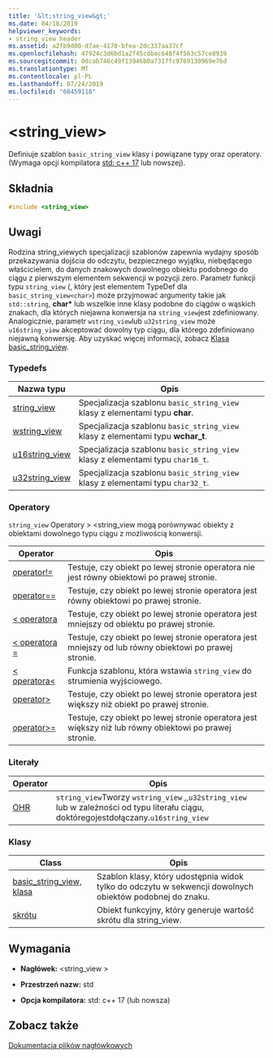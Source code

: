 ```yaml
---
title: '&lt;string_view&gt;'
ms.date: 04/18/2019
helpviewer_keywords:
- string_view header
ms.assetid: a2fb9d00-d7ae-4170-bfea-2dc337aa37cf
ms.openlocfilehash: 47924c3d6bd1a2f45cdbac648f4f563c57ce8939
ms.sourcegitcommit: 0dcab746c49f13946b0a7317fc9769130969e76d
ms.translationtype: MT
ms.contentlocale: pl-PL
ms.lasthandoff: 07/24/2019
ms.locfileid: "68459118"
---
```

# <a name="ltstringviewgt"></a>&lt;string_view&gt;

Definiuje szablon `basic_string_view` klasy i powiązane typy oraz operatory. (Wymaga opcji kompilatora [std: c++ 17](../build/reference/std-specify-language-standard-version.md) lub nowszej).

## <a name="syntax"></a>Składnia

```cpp
#include <string_view>
```

## <a name="remarks"></a>Uwagi

Rodzina string_viewych specjalizacji szablonów zapewnia wydajny sposób przekazywania dojścia do odczytu, bezpiecznego wyjątku, niebędącego właścicielem, do danych znakowych dowolnego obiektu podobnego do ciągu z pierwszym elementem sekwencji w pozycji zero. Parametr funkcji typu `string_view` (, który jest elementem TypeDef dla `basic_string_view<char>`) może przyjmować argumenty takie jak `std::string`, **char\*** lub wszelkie inne klasy podobne do ciągów o wąskich znakach, dla których niejawna konwersja na `string_view`jest zdefiniowany. Analogicznie, parametr `wstring_view`lub `u32string_view` może `u16string_view` akceptować dowolny typ ciągu, dla którego zdefiniowano niejawną konwersję. Aby uzyskać więcej informacji, zobacz [Klasa basic_string_view](../standard-library/basic-string-view-class.md).

### <a name="typedefs"></a>Typedefs

|Nazwa typu|Opis|
|-|-|
|[string_view](../standard-library/string-view-typedefs.md#string_view)|Specjalizacja szablonu `basic_string_view` klasy z elementami typu **char**.|
|[wstring_view](../standard-library/string-view-typedefs.md#wstring_view)|Specjalizacja szablonu `basic_string_view` klasy z elementami typu **wchar_t**.|
|[u16string_view](../standard-library/string-view-typedefs.md#u16string_view)|Specjalizacja szablonu `basic_string_view` klasy z elementami typu `char16_t`.|
|[u32string_view](../standard-library/string-view-typedefs.md#u32string_view)|Specjalizacja szablonu `basic_string_view` klasy z elementami typu `char32_t`.|

### <a name="operators"></a>Operatory

`string_view` Operatory > \<string_view mogą porównywać obiekty z obiektami dowolnego typu ciągu z możliwością konwersji.

|Operator|Opis|
|-|-|
|[operator!=](../standard-library/string-view-operators.md#op_neq)|Testuje, czy obiekt po lewej stronie operatora nie jest równy obiektowi po prawej stronie.|
|[operator==](../standard-library/string-view-operators.md#op_eq_eq)|Testuje, czy obiekt po lewej stronie operatora jest równy obiektowi po prawej stronie.|
|[< operatora](../standard-library/string-view-operators.md#op_lt)|Testuje, czy obiekt po lewej stronie operatora jest mniejszy od obiektu po prawej stronie.|
|[< operatora =](../standard-library/string-view-operators.md#op_lt_eq)|Testuje, czy obiekt po lewej stronie operatora jest mniejszy od lub równy obiektowi po prawej stronie.|
|[< operatora\<](../standard-library/string-view-operators.md#op_lt_lt)|Funkcja szablonu, która wstawia `string_view` do strumienia wyjściowego.|
|[operator>](../standard-library/string-view-operators.md#op_gt)|Testuje, czy obiekt po lewej stronie operatora jest większy niż obiekt po prawej stronie.|
|[operator>=](../standard-library/string-view-operators.md#op_gt_eq)|Testuje, czy obiekt po lewej stronie operatora jest większy niż lub równy obiektowi po prawej stronie.|

### <a name="literals"></a>Literały

|Operator|Opis|
|-|-|
|[OHR](../standard-library/string-view-operators.md#op_sv)|`string_view`Tworzy `wstring_view` ,,`u32string_view` lub w zależności od typu literału ciągu, doktóregojestdołączany.`u16string_view`|

### <a name="classes"></a>Klasy

|Class|Opis|
|-|-|
|[basic_string_view, klasa](../standard-library/basic-string-view-class.md)|Szablon klasy, który udostępnia widok tylko do odczytu w sekwencji dowolnych obiektów podobnej do znaku.|
|[skrótu](string-view-hash.md)|Obiekt funkcyjny, który generuje wartość skrótu dla string_view.|

## <a name="requirements"></a>Wymagania

- **Nagłówek:** \<string_view >

- **Przestrzeń nazw:** std

- **Opcja kompilatora:** std: c++ 17 (lub nowsza)

## <a name="see-also"></a>Zobacz także

[Dokumentacja plików nagłówkowych](../standard-library/cpp-standard-library-header-files.md)
